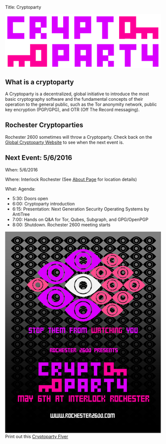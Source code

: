 Title: Cryptoparty

![Cryptoparty](/images/cryptoparty.png)

## What is a cryptoparty 

A Cryptoparty is a decentralized, global initiative to introduce the most basic cryptography software and the fundamental concepts of their operation to the general public, such as the Tor anonymity network, public key encryption (PGP/GPG), and OTR (Off The Record messaging).

## Rochester Cryptoparties

Rochester 2600 sometimes will throw a Cryptoparty. Check back on the [Global Cryptoparty Website](https://www.cryptoparty.in/rochester) to see when the next event is.

## Next Event: 5/6/2016 ##
When: 5/6/2016

Where: Interlock Rochester (See [About Page](/pages/about) for location details)

What: Agenda:

* 5:30: Doors open
* 6:00: Cryptoparty introduction
* 6:15: Presentation: Next Generation Security Operating Systems by AntiTree
* 7:00: Hands on Q&A for Tor, Qubes, Subgraph, and GPG/OpenPGP
* 8:00: Shutdown. Rochester 2600 meeting starts

![Cryptoparty May](/images/2600_cryptoparty.png)
Print out this [Cryptoparty Flyer](/images/2600_cryptoparty2.pdf)

 
